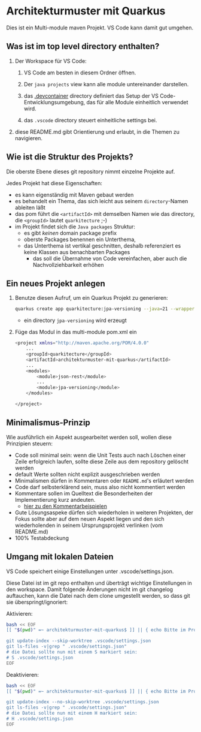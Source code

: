 # Architekturmuster mit Quarkus

Dies ist ein Multi-module maven Projekt.
VS Code kann damit gut umgehen.

## Was ist im top level directory enthalten?

1. Der Workspace für VS Code:

   1. VS Code am besten in diesem Ordner öffnen.

   1. Der `java projects` view kann alle module untereinander darstellen.

   1. das [.devcontainer](.devcontainer) directory definiert das Setup der VS Code-Entwicklungsumgebung, das für alle Module einheitlich verwendet wird.

   1. das `.vscode` directory steuert einheitliche settings bei.

1. diese README.md gibt Orientierung und erlaubt, in die Themen zu navigieren.

## Wie ist die Struktur des Projekts?

Die oberste Ebene dieses git repository nimmt einzelne Projekte auf.

Jedes Projekt hat diese Eigenschaften:

* es kann eigenständig mit Maven gebaut werden
* es behandelt ein Thema, das sich leicht aus seinem `directory`-Namen ableiten läßt
* das pom führt die `<artifactId>` mit demselben Namen wie das directory, die `<groupId>` lautet `quarkitecture` ;-)
* im Projekt findet sich die `Java packages` Struktur:
  * es gibt *keinen* domain package prefix
  * oberste Packages benennen ein Unterthema,
  * das Unterthema ist vertikal geschnitten, deshalb referenziert es keine Klassen aus benachbarten Packages
    * das soll die Übernahme von Code vereinfachen, aber auch die Nachvollziehbarkeit erhöhen

## Ein neues Projekt anlegen

1. Benutze diesen Aufruf, um ein Quarkus Projekt zu generieren:

    ```bash
    quarkus create app quarkitecture:jpa-versioning --java=21 --wrapper
    ```

    * ein directory `jpa-versioning` wird erzeugt

1. Füge das Modul in das multi-module pom.xml ein

    ```bash
    <project xmlns="http://maven.apache.org/POM/4.0.0"
        ...
        <groupId>quarkitecture</groupId>
        <artifactId>architekturmuster-mit-quarkus</artifactId>
        ...
        <modules>
            <module>json-rest</module>
            ...
            <module>jpa-versioning</module>
        </modules>

    </project>
    ```

## Minimalismus-Prinzip

Wie ausführlich ein Aspekt ausgearbeitet werden soll, wollen diese Prinzipien steuern:

* Code soll minimal sein: wenn die Unit Tests auch nach Löschen einer Zeile erfolgreich laufen, sollte diese Zeile aus dem repository gelöscht werden
* default Werte sollten nicht explizit ausgeschrieben werden
* Minimalismen dürfen in Kommentaren oder `README.md`'s erläutert werden
* Code darf selbsterklärend sein, muss also nicht kommentiert werden
* Kommentare sollen im Quelltext die Besonderheiten der Implementierung kurz andeuten.
  * [hier zu den Kommentarbeispielen](./json-rest/src/main/java/json_payload_ohne_bean_binding/body/BodyResource.java)
* Gute Lösungsaspeke dürfen sich wiederholen in weiteren Projekten, der Fokus sollte aber auf dem neuen Aspekt liegen und den sich wiederholenden in seinem Ursprungsprojekt verlinken (vom README.md)
* 100% Testabdeckung

## Umgang mit lokalen Dateien

VS Code speichert einige Einstellungen unter .vscode/settings.json.

Diese Datei ist im git repo enthalten und überträgt wichtige Einstellungen in den workspace. Damit folgende Änderungen nicht im git changelog auftauchen, kann die Datei nach dem clone umgestellt werden, so dass git sie überspringt/ignoriert:

Aktivieren:

````bash
bash << EOF
[[ "$(pwd)" =~ architekturmuster-mit-quarkus$ ]] || { echo Bitte im Projektordner ausfuehren statt in $(pwd); exit 1; }

git update-index --skip-worktree .vscode/settings.json
git ls-files -v|grep " .vscode/settings.json"
# die Datei sollte nun mit einem S markiert sein:
# S .vscode/settings.json
EOF
````

Deaktivieren:

````bash
bash << EOF
[[ "$(pwd)" =~ architekturmuster-mit-quarkus$ ]] || { echo Bitte im Projektordner ausfuehren statt in $(pwd); exit 1; }

git update-index --no-skip-worktree .vscode/settings.json
git ls-files -v|grep " .vscode/settings.json"
# die Datei sollte nun mit einem H markiert sein:
# H .vscode/settings.json
EOF
````